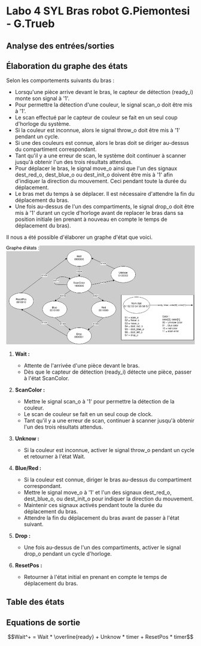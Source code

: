 # Labo 4 SYL Bras robot G.Piemontesi - G.Trueb

## Analyse des entrées/sorties

## Élaboration du graphe des états
Selon les comportements suivants du bras :

- Lorsqu'une pièce arrive devant le bras, le capteur de détection (ready_i) monte son signal à '1'.   
- Pour permettre la détection d'une couleur, le signal scan_o doit être mis à '1'.   
- Le scan effectué par le capteur de couleur se fait en un seul coup d'horloge du système.   
- Si la couleur est inconnue, alors le signal throw_o doit être mis à '1' pendant un cycle.   
- Si une des couleurs est connue, alors le bras doit se diriger au-dessus du compartiment correspondant.   
- Tant qu'il y a une erreur de scan, le système doit continuer à scanner jusqu'à obtenir l'un des trois résultats attendus.   
- Pour déplacer le bras, le signal move_o ainsi que l'un des signaux dest_red_o, dest_blue_o ou dest_init_o doivent être mis à '1' afin d'indiquer la direction du mouvement. Ceci pendant toute la durée du déplacement.   
- Le bras met du temps à se déplacer. Il est nécessaire d'attendre la fin du déplacement du bras.   
- Une fois au-dessus de l'un des compartiments, le signal drop_o doit être mis à '1' durant un cycle d'horloge avant de replacer le bras dans sa position initiale (en prenant à nouveau en compte le temps de déplacement du bras).   

Il nous a été possible d'élaborer un graphe d'état que voici.

<img src="/StateGraph.drawio.png" width="1000"/>

1. **Wait :**
   - Attente de l'arrivée d'une pièce devant le bras.
   - Dès que le capteur de détection (ready_i) détecte une pièce, passer à l'état ScanColor.

2. **ScanColor :**
   - Mettre le signal scan_o à '1' pour permettre la détection de la couleur.
   - Le scan de couleur se fait en un seul coup de clock.
   - Tant qu'il y a une erreur de scan, continuer à scanner jusqu'à obtenir l'un des trois résultats attendus.

3. **Unknow :**
   - Si la couleur est inconnue, activer le signal throw_o pendant un cycle et retourner à l'état Wait.

4. **Blue/Red :**
   - Si la couleur est connue, diriger le bras au-dessus du compartiment correspondant.
   - Mettre le signal move_o à '1' et l'un des signaux dest_red_o, dest_blue_o, ou dest_init_o pour indiquer la direction du mouvement.
   - Maintenir ces signaux activés pendant toute la durée du déplacement du bras.
   - Attendre la fin du déplacement du bras avant de passer à l'état suivant.

5. **Drop :**
   - Une fois au-dessus de l'un des compartiments, activer le signal drop_o pendant un cycle d'horloge.

6. **ResetPos :**
   - Retourner à l'état initial en prenant en compte le temps de déplacement du bras.


## Table des états

## Equations de sortie

$$Wait^+ = Wait * \overline{ready} + Unknow * timer + ResetPos * timer$$

